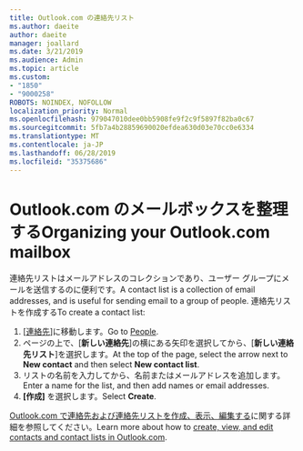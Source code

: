 ```yaml
---
title: Outlook.com の連絡先リスト
ms.author: daeite
author: daeite
manager: joallard
ms.date: 3/21/2019
ms.audience: Admin
ms.topic: article
ms.custom:
- "1850"
- "9000258"
ROBOTS: NOINDEX, NOFOLLOW
localization_priority: Normal
ms.openlocfilehash: 979047010dee0bb5908fe9f2c9f5897f82ba0c67
ms.sourcegitcommit: 5fb7a4b28859690020efdea630d03e70cc0e6334
ms.translationtype: MT
ms.contentlocale: ja-JP
ms.lasthandoff: 06/28/2019
ms.locfileid: "35375686"
---
```

# <a name="organizing-your-outlookcom-mailbox"></a><span data-ttu-id="f89ea-102">Outlook.com のメールボックスを整理する</span><span class="sxs-lookup"><span data-stu-id="f89ea-102">Organizing your Outlook.com mailbox</span></span>

<span data-ttu-id="f89ea-103">連絡先リストはメールアドレスのコレクションであり、ユーザー グループにメールを送信するのに便利です。</span><span class="sxs-lookup"><span data-stu-id="f89ea-103">A contact list is a collection of email addresses, and is useful for sending email to a group of people.</span></span> <span data-ttu-id="f89ea-104">連絡先リストを作成する</span><span class="sxs-lookup"><span data-stu-id="f89ea-104">To create a contact list:</span></span>

1. <span data-ttu-id="f89ea-105">[[連絡先](https://outlook.live.com/people/)]に移動します。</span><span class="sxs-lookup"><span data-stu-id="f89ea-105">Go to [People](https://outlook.live.com/people/).</span></span>
1. <span data-ttu-id="f89ea-106">ページの上で、[**新しい連絡先**]の横にある矢印を選択してから、[**新しい連絡先リスト**]を選択します。</span><span class="sxs-lookup"><span data-stu-id="f89ea-106">At the top of the page, select the arrow next to **New contact** and then select **New contact list**.</span></span>
1. <span data-ttu-id="f89ea-107">リストの名前を入力してから、名前またはメールアドレスを追加します。</span><span class="sxs-lookup"><span data-stu-id="f89ea-107">Enter a name for the list, and then add names or email addresses.</span></span>
1. <span data-ttu-id="f89ea-108">**[作成]** を選択します。</span><span class="sxs-lookup"><span data-stu-id="f89ea-108">Select **Create**.</span></span>

<span data-ttu-id="f89ea-109">[Outlook.com で連絡先および連絡先リストを作成、表示、編集する](https://support.office.com/article/5b909158-036e-4820-92f7-2a27f57b9f01)に関する詳細を参照してください。</span><span class="sxs-lookup"><span data-stu-id="f89ea-109">Learn more about how to [create, view, and edit contacts and contact lists in Outlook.com](https://support.office.com/article/5b909158-036e-4820-92f7-2a27f57b9f01).</span></span>